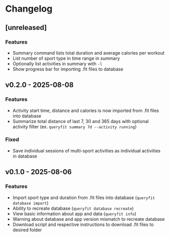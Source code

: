 # Changelog

## [unreleased]
### Features
 - Summary command lists total duration and average calories per workout
 - List number of sport type in time range in summary
 - Optionally list activities in summary with `-l`
 - Show progress bar for importing .fit files to database

## v0.2.0 - 2025-08-08
### Features
 - Activity start time, distance and calories is now imported from .fit files into database
 - Summarize total distance of last 7, 30 and 365 days with optional activity filter (ex. `queryfit summary 7d --activity running`)

### Fixed
 - Save individual sessions of multi-sport activities as individual activities in database

## v0.1.0 - 2025-08-06
### Features
 - Import sport type and duration from .fit files into database (`queryfit database import`)
 - Ability to recreate database (`queryfit database recreate`)
 - View basic information about app and data (`queryfit info`)
 - Warning about database and app version mismatch to recreate database
 - Download script and respective instructions to download .fit files to desired folder
